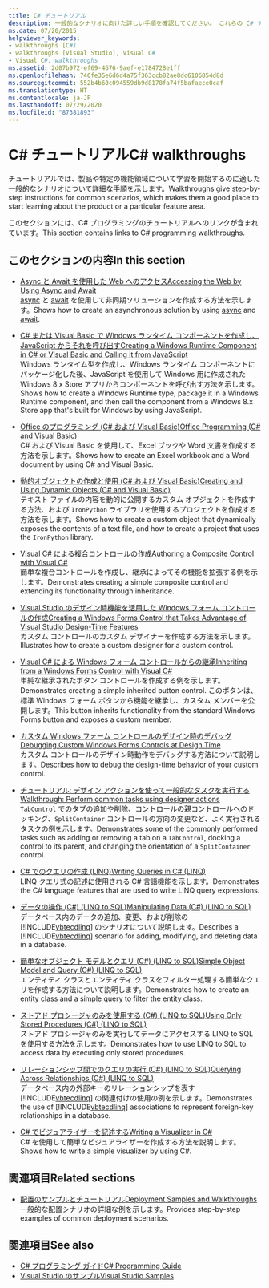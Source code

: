 ```yaml
---
title: C# チュートリアル
description: 一般的なシナリオに向けた詳しい手順を確認してください。 これらの C# チュートリアルは、製品や特定の機能領域について知るための最初のステップとして適しています。
ms.date: 07/20/2015
helpviewer_keywords:
- walkthroughs [C#]
- walkthroughs [Visual Studio], Visual C#
- Visual C#, walkthroughs
ms.assetid: 2d07b972-ef69-4676-9aef-e1784728e1ff
ms.openlocfilehash: 746fe35e6d6d4a75f363ccb82ae8dc6106854d8d
ms.sourcegitcommit: 552b4b60c094559db9d8178fa74f5bafaece0caf
ms.translationtype: HT
ms.contentlocale: ja-JP
ms.lasthandoff: 07/29/2020
ms.locfileid: "87381893"
---
```

# <a name="c-walkthroughs"></a><span data-ttu-id="ced73-104">C# チュートリアル</span><span class="sxs-lookup"><span data-stu-id="ced73-104">C# walkthroughs</span></span>

<span data-ttu-id="ced73-105">チュートリアルでは、製品や特定の機能領域について学習を開始するのに適した一般的なシナリオについて詳細な手順を示します。</span><span class="sxs-lookup"><span data-stu-id="ced73-105">Walkthroughs give step-by-step instructions for common scenarios, which makes them a good place to start learning about the product or a particular feature area.</span></span>

 <span data-ttu-id="ced73-106">このセクションには、C# プログラミングのチュートリアルへのリンクが含まれています。</span><span class="sxs-lookup"><span data-stu-id="ced73-106">This section contains links to C# programming walkthroughs.</span></span>

## <a name="in-this-section"></a><span data-ttu-id="ced73-107">このセクションの内容</span><span class="sxs-lookup"><span data-stu-id="ced73-107">In this section</span></span>

- <span data-ttu-id="ced73-108">[Async と Await を使用した Web へのアクセス](./programming-guide/concepts/async/walkthrough-accessing-the-web-by-using-async-and-await.md)</span><span class="sxs-lookup"><span data-stu-id="ced73-108">[Accessing the Web by Using Async and Await](./programming-guide/concepts/async/walkthrough-accessing-the-web-by-using-async-and-await.md)</span></span>\
  <span data-ttu-id="ced73-109">[async](./language-reference/keywords/async.md) と [await](./language-reference/operators/await.md) を使用して非同期ソリューションを作成する方法を示します。</span><span class="sxs-lookup"><span data-stu-id="ced73-109">Shows how to create an asynchronous solution by using [async](./language-reference/keywords/async.md) and [await](./language-reference/operators/await.md).</span></span>

- <span data-ttu-id="ced73-110">[C# または Visual Basic で Windows ランタイム コンポーネントを作成し、JavaScript からそれを呼び出す](/windows/uwp/winrt-components/walkthrough-creating-a-simple-windows-runtime-component-and-calling-it-from-javascript)</span><span class="sxs-lookup"><span data-stu-id="ced73-110">[Creating a Windows Runtime Component in C# or Visual Basic and Calling it from JavaScript](/windows/uwp/winrt-components/walkthrough-creating-a-simple-windows-runtime-component-and-calling-it-from-javascript)</span></span>\
  <span data-ttu-id="ced73-111">Windows ランタイム型を作成し、Windows ランタイム コンポーネントにパッケージ化した後、JavaScript を使用して Windows 用に作成された Windows 8.x Store アプリからコンポーネントを呼び出す方法を示します。</span><span class="sxs-lookup"><span data-stu-id="ced73-111">Shows how to create a Windows Runtime type, package it in a Windows Runtime component, and then call the component from a Windows 8.x Store app that's built for Windows by using JavaScript.</span></span>

- <span data-ttu-id="ced73-112">[Office のプログラミング (C# および Visual Basic)](./programming-guide/interop/walkthrough-office-programming.md)</span><span class="sxs-lookup"><span data-stu-id="ced73-112">[Office Programming (C# and Visual Basic)](./programming-guide/interop/walkthrough-office-programming.md)</span></span>\
  <span data-ttu-id="ced73-113">C# および Visual Basic を使用して、Excel ブックや Word 文書を作成する方法を示します。</span><span class="sxs-lookup"><span data-stu-id="ced73-113">Shows how to create an Excel workbook and a Word document by using C# and Visual Basic.</span></span>

- <span data-ttu-id="ced73-114">[動的オブジェクトの作成と使用 (C# および Visual Basic)](./programming-guide/types/walkthrough-creating-and-using-dynamic-objects.md)</span><span class="sxs-lookup"><span data-stu-id="ced73-114">[Creating and Using Dynamic Objects (C# and Visual Basic)](./programming-guide/types/walkthrough-creating-and-using-dynamic-objects.md)</span></span>\
  <span data-ttu-id="ced73-115">テキスト ファイルの内容を動的に公開するカスタム オブジェクトを作成する方法、および `IronPython` ライブラリを使用するプロジェクトを作成する方法を示します。</span><span class="sxs-lookup"><span data-stu-id="ced73-115">Shows how to create a custom object that dynamically exposes the contents of a text file, and how to create a project that uses the `IronPython` library.</span></span>

- <span data-ttu-id="ced73-116">[Visual C# による複合コントロールの作成](../framework/winforms/controls/walkthrough-authoring-a-composite-control-with-visual-csharp.md)</span><span class="sxs-lookup"><span data-stu-id="ced73-116">[Authoring a Composite Control with Visual C#](../framework/winforms/controls/walkthrough-authoring-a-composite-control-with-visual-csharp.md)</span></span>\
  <span data-ttu-id="ced73-117">簡単な複合コントロールを作成し、継承によってその機能を拡張する例を示します。</span><span class="sxs-lookup"><span data-stu-id="ced73-117">Demonstrates creating a simple composite control and extending its functionality through inheritance.</span></span>

- <span data-ttu-id="ced73-118">[Visual Studio のデザイン時機能を活用した Windows フォーム コントロールの作成](../framework/winforms/controls/creating-a-wf-control-design-time-features.md)</span><span class="sxs-lookup"><span data-stu-id="ced73-118">[Creating a Windows Forms Control that Takes Advantage of Visual Studio Design-Time Features](../framework/winforms/controls/creating-a-wf-control-design-time-features.md)</span></span>\
  <span data-ttu-id="ced73-119">カスタム コントロールのカスタム デザイナーを作成する方法を示します。</span><span class="sxs-lookup"><span data-stu-id="ced73-119">Illustrates how to create a custom designer for a custom control.</span></span>

- <span data-ttu-id="ced73-120">[Visual C# による Windows フォーム コントロールからの継承](../framework/winforms/controls/walkthrough-inheriting-from-a-windows-forms-control-with-visual-csharp.md)</span><span class="sxs-lookup"><span data-stu-id="ced73-120">[Inheriting from a Windows Forms Control with Visual C#](../framework/winforms/controls/walkthrough-inheriting-from-a-windows-forms-control-with-visual-csharp.md)</span></span>\
  <span data-ttu-id="ced73-121">単純な継承されたボタン コントロールを作成する例を示します。</span><span class="sxs-lookup"><span data-stu-id="ced73-121">Demonstrates creating a simple inherited button control.</span></span> <span data-ttu-id="ced73-122">このボタンは、標準 Windows フォーム ボタンから機能を継承し、カスタム メンバーを公開します。</span><span class="sxs-lookup"><span data-stu-id="ced73-122">This button inherits functionality from the standard Windows Forms button and exposes a custom member.</span></span>

- <span data-ttu-id="ced73-123">[カスタム Windows フォーム コントロールのデザイン時のデバッグ](../framework/winforms/controls/walkthrough-debugging-custom-windows-forms-controls-at-design-time.md)</span><span class="sxs-lookup"><span data-stu-id="ced73-123">[Debugging Custom Windows Forms Controls at Design Time](../framework/winforms/controls/walkthrough-debugging-custom-windows-forms-controls-at-design-time.md)</span></span>\
  <span data-ttu-id="ced73-124">カスタム コントロールのデザイン時動作をデバッグする方法について説明します。</span><span class="sxs-lookup"><span data-stu-id="ced73-124">Describes how to debug the design-time behavior of your custom control.</span></span>

- <span data-ttu-id="ced73-125">[チュートリアル: デザイン アクションを使って一般的なタスクを実行する](../framework/winforms/controls/perform-common-tasks-design-actions.md)</span><span class="sxs-lookup"><span data-stu-id="ced73-125">[Walkthrough: Perform common tasks using designer actions](../framework/winforms/controls/perform-common-tasks-design-actions.md)</span></span>\
  <span data-ttu-id="ced73-126">`TabControl` でのタブの追加や削除、コントロールの親コントロールへのドッキング、`SplitContainer` コントロールの方向の変更など、よく実行されるタスクの例を示します。</span><span class="sxs-lookup"><span data-stu-id="ced73-126">Demonstrates some of the commonly performed tasks such as adding or removing a tab on a `TabControl`, docking a control to its parent, and changing the orientation of a `SplitContainer` control.</span></span>

- <span data-ttu-id="ced73-127">[C# でのクエリの作成 (LINQ)](./programming-guide/concepts/linq/walkthrough-writing-queries-linq.md)</span><span class="sxs-lookup"><span data-stu-id="ced73-127">[Writing Queries in C# (LINQ)](./programming-guide/concepts/linq/walkthrough-writing-queries-linq.md)</span></span>\
  <span data-ttu-id="ced73-128">LINQ クエリ式の記述に使用される C# 言語機能を示します。</span><span class="sxs-lookup"><span data-stu-id="ced73-128">Demonstrates the C# language features that are used to write LINQ query expressions.</span></span>

- <span data-ttu-id="ced73-129">[データの操作 (C#) (LINQ to SQL)](../framework/data/adonet/sql/linq/walkthrough-manipulating-data-csharp.md)</span><span class="sxs-lookup"><span data-stu-id="ced73-129">[Manipulating Data (C#) (LINQ to SQL)](../framework/data/adonet/sql/linq/walkthrough-manipulating-data-csharp.md)</span></span>\
  <span data-ttu-id="ced73-130">データベース内のデータの追加、変更、および削除の [!INCLUDE[vbtecdlinq](~/includes/vbtecdlinq-md.md)] のシナリオについて説明します。</span><span class="sxs-lookup"><span data-stu-id="ced73-130">Describes a [!INCLUDE[vbtecdlinq](~/includes/vbtecdlinq-md.md)] scenario for adding, modifying, and deleting data in a database.</span></span>

- <span data-ttu-id="ced73-131">[簡単なオブジェクト モデルとクエリ (C#) (LINQ to SQL)](../framework/data/adonet/sql/linq/walkthrough-simple-object-model-and-query-csharp.md)</span><span class="sxs-lookup"><span data-stu-id="ced73-131">[Simple Object Model and Query (C#) (LINQ to SQL)](../framework/data/adonet/sql/linq/walkthrough-simple-object-model-and-query-csharp.md)</span></span>\
  <span data-ttu-id="ced73-132">エンティティ クラスとエンティティ クラスをフィルター処理する簡単なクエリを作成する方法について説明します。</span><span class="sxs-lookup"><span data-stu-id="ced73-132">Demonstrates how to create an entity class and a simple query to filter the entity class.</span></span>

- <span data-ttu-id="ced73-133">[ストアド プロシージャのみを使用する (C#) (LINQ to SQL)](../framework/data/adonet/sql/linq/walkthrough-using-only-stored-procedures-csharp.md)</span><span class="sxs-lookup"><span data-stu-id="ced73-133">[Using Only Stored Procedures (C#) (LINQ to SQL)](../framework/data/adonet/sql/linq/walkthrough-using-only-stored-procedures-csharp.md)</span></span>\
  <span data-ttu-id="ced73-134">ストアド プロシージャのみを実行してデータにアクセスする LINQ to SQL を使用する方法を示します。</span><span class="sxs-lookup"><span data-stu-id="ced73-134">Demonstrates how to use LINQ to SQL to access data by executing only stored procedures.</span></span>

- <span data-ttu-id="ced73-135">[リレーションシップ間でのクエリの実行 (C#) (LINQ to SQL)](../framework/data/adonet/sql/linq/walkthrough-querying-across-relationships-csharp.md)</span><span class="sxs-lookup"><span data-stu-id="ced73-135">[Querying Across Relationships (C#) (LINQ to SQL)](../framework/data/adonet/sql/linq/walkthrough-querying-across-relationships-csharp.md)</span></span>\
  <span data-ttu-id="ced73-136">データベース内の外部キーのリレーションシップを表す [!INCLUDE[vbtecdlinq](~/includes/vbtecdlinq-md.md)] の関連付けの使用の例を示します。</span><span class="sxs-lookup"><span data-stu-id="ced73-136">Demonstrates the use of [!INCLUDE[vbtecdlinq](~/includes/vbtecdlinq-md.md)] associations to represent foreign-key relationships in a database.</span></span>

- <span data-ttu-id="ced73-137">[C# でビジュアライザーを記述する](/visualstudio/debugger/walkthrough-writing-a-visualizer-in-csharp)</span><span class="sxs-lookup"><span data-stu-id="ced73-137">[Writing a Visualizer in C#](/visualstudio/debugger/walkthrough-writing-a-visualizer-in-csharp)</span></span>\
  <span data-ttu-id="ced73-138">C# を使用して簡単なビジュアライザーを作成する方法を説明します。</span><span class="sxs-lookup"><span data-stu-id="ced73-138">Shows how to write a simple visualizer by using C#.</span></span>

## <a name="related-sections"></a><span data-ttu-id="ced73-139">関連項目</span><span class="sxs-lookup"><span data-stu-id="ced73-139">Related sections</span></span>

- <span data-ttu-id="ced73-140">[配置のサンプルとチュートリアル](/visualstudio/deployment/clickonce-deployment-samples-and-walkthroughs)</span><span class="sxs-lookup"><span data-stu-id="ced73-140">[Deployment Samples and Walkthroughs](/visualstudio/deployment/clickonce-deployment-samples-and-walkthroughs)</span></span>\
  <span data-ttu-id="ced73-141">一般的な配置シナリオの詳細な例を示します。</span><span class="sxs-lookup"><span data-stu-id="ced73-141">Provides step-by-step examples of common deployment scenarios.</span></span>

## <a name="see-also"></a><span data-ttu-id="ced73-142">関連項目</span><span class="sxs-lookup"><span data-stu-id="ced73-142">See also</span></span>

- [<span data-ttu-id="ced73-143">C# プログラミング ガイド</span><span class="sxs-lookup"><span data-stu-id="ced73-143">C# Programming Guide</span></span>](./programming-guide/index.md)
- [<span data-ttu-id="ced73-144">Visual Studio のサンプル</span><span class="sxs-lookup"><span data-stu-id="ced73-144">Visual Studio Samples</span></span>](/visualstudio/ide/visual-studio-ide)
